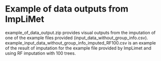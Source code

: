 # Example of data outputs from ImpLiMet
example_of_data_output.zip provides visual outputs from the imputation of one of the example files provided (input_data_without_group_info.csv).
example_input_data_without_group_info_imputed_RF100.csv is an example of the result of imputation for the example file provided by ImpLimet and using RF imputation with 100 trees.
